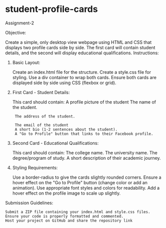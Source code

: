 # student-profile-cards
Assignment-2

Objective:

Create a simple, only desktop view webpage using HTML and CSS that displays two profile cards side by side. The first card will contain student details, and the second will display educational qualifications.
Instructions:
1. Basic Layout:

    Create an index.html file for the structure.
    Create a style.css file for styling.
    Use a div container to wrap both cards.
    Ensure both cards are displayed side by side using CSS (flexbox or grid).

2. First Card - Student Details:

    This card should contain:
        A profile picture of the student
        The name of the student.

        The address of the student.

        The email of the student
        A short bio (1-2 sentences about the student).
        A "Go to Profile" button that links to their Facebook profile.

3. Second Card - Educational Qualifications:

    This card should contain:
        The college name.
        The university name.
        The degree/program of study.
        A short description of their academic journey.

4. Styling Requirements:

    Use a border-radius to give the cards slightly rounded corners.
    Ensure a hover effect on the "Go to Profile" button (change color or add an animation).
    Use appropriate font styles and colors for readability.
    Add a hover effect on the profile image to scale up slightly.

Submission Guidelines:

    Submit a ZIP file containing your index.html and style.css files.
    Ensure your code is properly formatted and commented.
    Host your project on GitHub and share the repository link

